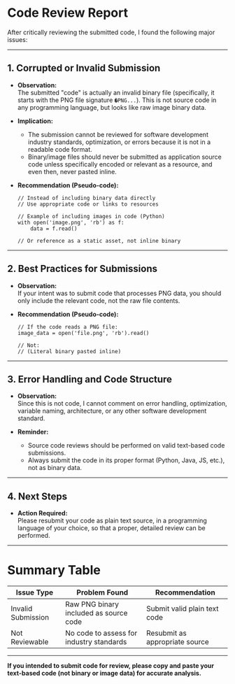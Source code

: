 # Code Review Report

After critically reviewing the submitted code, I found the following major issues:

---

## 1. **Corrupted or Invalid Submission**
- **Observation:**  
  The submitted "code" is actually an invalid binary file (specifically, it starts with the PNG file signature `�PNG...`). This is not source code in any programming language, but looks like raw image binary data.

- **Implication:**  
  - The submission cannot be reviewed for software development industry standards, optimization, or errors because it is not in a readable code format.
  - Binary/image files should never be submitted as application source code unless specifically encoded or relevant as a resource, and even then, never pasted inline.

- **Recommendation (Pseudo-code):**
    ```pseudo
    // Instead of including binary data directly
    // Use appropriate code or links to resources

    // Example of including images in code (Python)
    with open('image.png', 'rb') as f:
        data = f.read()

    // Or reference as a static asset, not inline binary
    ```

---

## 2. **Best Practices for Submissions**
- **Observation:**  
  If your intent was to submit code that processes PNG data, you should only include the relevant code, not the raw file contents.

- **Recommendation (Pseudo-code):**
    ```pseudo
    // If the code reads a PNG file:
    image_data = open('file.png', 'rb').read()

    // Not:
    // (Literal binary pasted inline)
    ```

---

## 3. **Error Handling and Code Structure**
- **Observation:**  
  Since this is not code, I cannot comment on error handling, optimization, variable naming, architecture, or any other software development standard.

- **Reminder:**
    - Source code reviews should be performed on valid text-based code submissions.
    - Always submit the code in its proper format (Python, Java, JS, etc.), not as binary data.

---

## 4. **Next Steps**
- **Action Required:**  
  Please resubmit your code as plain text source, in a programming language of your choice, so that a proper, detailed review can be performed.

---

# Summary Table

| Issue Type         | Problem Found                            | Recommendation                    |
|--------------------|------------------------------------------|------------------------------------|
| Invalid Submission | Raw PNG binary included as source code   | Submit valid plain text code       |
| Not Reviewable     | No code to assess for industry standards | Resubmit as appropriate source     |

---

**If you intended to submit code for review, please copy and paste your text-based code (not binary or image data) for accurate analysis.**